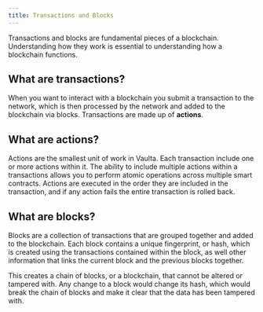 ```yaml
---
title: Transactions and Blocks
---
```


Transactions and blocks are fundamental pieces of a blockchain. Understanding how they work is essential to
understanding how a blockchain functions.

## What are transactions?

When you want to interact with a blockchain you submit a transaction to the network, which is then processed by the network
and added to the blockchain via blocks. Transactions are made up of **actions**.

## What are actions?

Actions are the smallest unit of work in Vaulta. Each transaction include one or more actions within it. The ability to include
multiple actions within a transactions allows you to perform atomic operations across multiple smart contracts. 
Actions are executed in the order they are included in the transaction, and if any action fails the entire transaction is rolled back.

## What are blocks?

Blocks are a collection of transactions that are grouped together and added to the blockchain. Each block contains a 
unique fingerprint, or hash, which is created using the transactions contained within the block, as well other information
that links the current block and the previous blocks together. 

This creates a chain of blocks, or a blockchain, that cannot be altered or tampered with. Any change to a block would change
its hash, which would break the chain of blocks and make it clear that the data has been tampered with.

